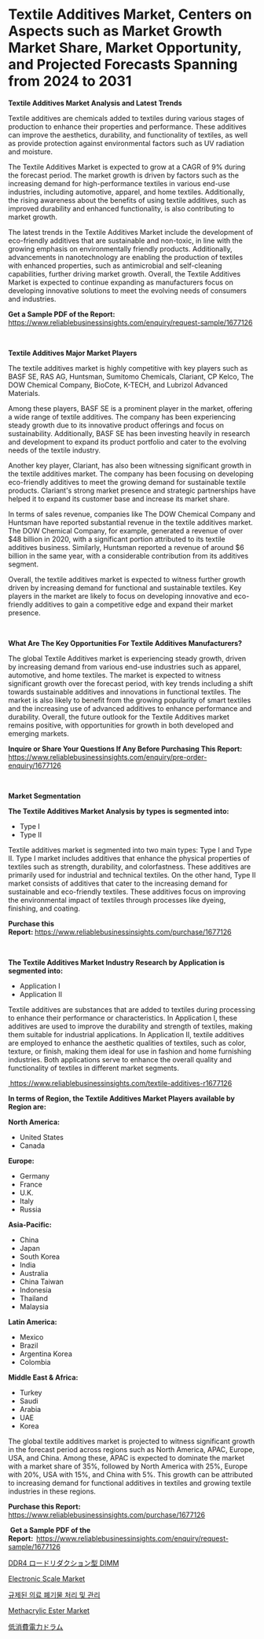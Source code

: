 <p><h1>Textile Additives Market, Centers on Aspects such as Market Growth Market Share, Market Opportunity, and Projected Forecasts Spanning from 2024 to 2031</h1></p><p><strong>Textile Additives Market Analysis and Latest Trends</strong></p>
<p><p>Textile additives are chemicals added to textiles during various stages of production to enhance their properties and performance. These additives can improve the aesthetics, durability, and functionality of textiles, as well as provide protection against environmental factors such as UV radiation and moisture.</p><p>The Textile Additives Market is expected to grow at a CAGR of 9% during the forecast period. The market growth is driven by factors such as the increasing demand for high-performance textiles in various end-use industries, including automotive, apparel, and home textiles. Additionally, the rising awareness about the benefits of using textile additives, such as improved durability and enhanced functionality, is also contributing to market growth.</p><p>The latest trends in the Textile Additives Market include the development of eco-friendly additives that are sustainable and non-toxic, in line with the growing emphasis on environmentally friendly products. Additionally, advancements in nanotechnology are enabling the production of textiles with enhanced properties, such as antimicrobial and self-cleaning capabilities, further driving market growth. Overall, the Textile Additives Market is expected to continue expanding as manufacturers focus on developing innovative solutions to meet the evolving needs of consumers and industries.</p></p>
<p><strong>Get a Sample PDF of the Report:&nbsp;</strong> <a href="https://www.reliablebusinessinsights.com/enquiry/request-sample/1677126">https://www.reliablebusinessinsights.com/enquiry/request-sample/1677126</a></p>
<p>&nbsp;</p>
<p><strong>Textile Additives Major Market Players</strong></p>
<p><p>The textile additives market is highly competitive with key players such as BASF SE, RAS AG, Huntsman, Sumitomo Chemicals, Clariant, CP Kelco, The DOW Chemical Company, BioCote, K-TECH, and Lubrizol Advanced Materials. </p><p>Among these players, BASF SE is a prominent player in the market, offering a wide range of textile additives. The company has been experiencing steady growth due to its innovative product offerings and focus on sustainability. Additionally, BASF SE has been investing heavily in research and development to expand its product portfolio and cater to the evolving needs of the textile industry.</p><p>Another key player, Clariant, has also been witnessing significant growth in the textile additives market. The company has been focusing on developing eco-friendly additives to meet the growing demand for sustainable textile products. Clariant's strong market presence and strategic partnerships have helped it to expand its customer base and increase its market share.</p><p>In terms of sales revenue, companies like The DOW Chemical Company and Huntsman have reported substantial revenue in the textile additives market. The DOW Chemical Company, for example, generated a revenue of over $48 billion in 2020, with a significant portion attributed to its textile additives business. Similarly, Huntsman reported a revenue of around $6 billion in the same year, with a considerable contribution from its additives segment.</p><p>Overall, the textile additives market is expected to witness further growth driven by increasing demand for functional and sustainable textiles. Key players in the market are likely to focus on developing innovative and eco-friendly additives to gain a competitive edge and expand their market presence.</p></p>
<p>&nbsp;</p>
<p><strong>What Are The Key Opportunities For Textile Additives Manufacturers?</strong></p>
<p><p>The global Textile Additives market is experiencing steady growth, driven by increasing demand from various end-use industries such as apparel, automotive, and home textiles. The market is expected to witness significant growth over the forecast period, with key trends including a shift towards sustainable additives and innovations in functional textiles. The market is also likely to benefit from the growing popularity of smart textiles and the increasing use of advanced additives to enhance performance and durability. Overall, the future outlook for the Textile Additives market remains positive, with opportunities for growth in both developed and emerging markets.</p></p>
<p><strong>Inquire or Share Your Questions If Any Before Purchasing This Report:</strong> <a href="https://www.reliablebusinessinsights.com/enquiry/pre-order-enquiry/1677126">https://www.reliablebusinessinsights.com/enquiry/pre-order-enquiry/1677126</a></p>
<p>&nbsp;</p>
<p><strong>Market Segmentation</strong></p>
<p><strong>The Textile Additives Market Analysis by types is segmented into:</strong></p>
<p><ul><li>Type I</li><li>Type II</li></ul></p>
<p><p>Textile additives market is segmented into two main types: Type I and Type II. Type I market includes additives that enhance the physical properties of textiles such as strength, durability, and colorfastness. These additives are primarily used for industrial and technical textiles. On the other hand, Type II market consists of additives that cater to the increasing demand for sustainable and eco-friendly textiles. These additives focus on improving the environmental impact of textiles through processes like dyeing, finishing, and coating.</p></p>
<p><strong>Purchase this Report:&nbsp;</strong><a href="https://www.reliablebusinessinsights.com/purchase/1677126">https://www.reliablebusinessinsights.com/purchase/1677126</a></p>
<p>&nbsp;</p>
<p><strong>The Textile Additives Market Industry Research by Application is segmented into:</strong></p>
<p><ul><li>Application I</li><li>Application II</li></ul></p>
<p><p>Textile additives are substances that are added to textiles during processing to enhance their performance or characteristics. In Application I, these additives are used to improve the durability and strength of textiles, making them suitable for industrial applications. In Application II, textile additives are employed to enhance the aesthetic qualities of textiles, such as color, texture, or finish, making them ideal for use in fashion and home furnishing industries. Both applications serve to enhance the overall quality and functionality of textiles in different market segments.</p></p>
<p><a href="https://www.reliablebusinessinsights.com/textile-additives-r1677126">&nbsp;https://www.reliablebusinessinsights.com/textile-additives-r1677126</a></p>
<p><strong>In terms of Region, the Textile Additives Market Players available by Region are:</strong></p>
<p>
    <p> <strong> North America: </strong>
        <ul>
            <li>United States</li>
            <li>Canada</li>
        </ul>
        </p> 
    <p> <strong> Europe: </strong>
        <ul>
            <li>Germany</li>
            <li>France</li>
            <li>U.K.</li>
            <li>Italy</li>
            <li>Russia</li>
        </ul>
        </p> 
    <p> <strong> Asia-Pacific: </strong>
        <ul>
            <li>China</li>
            <li>Japan</li>
            <li>South Korea</li>
            <li>India</li>
            <li>Australia</li>
            <li>China Taiwan</li>
            <li>Indonesia</li>
            <li>Thailand</li>
            <li>Malaysia</li>
        </ul>
        </p> 
    <p> <strong> Latin America: </strong>
        <ul>
            <li>Mexico</li>
            <li>Brazil</li>
            <li>Argentina Korea</li>
            <li>Colombia</li>
        </ul>
        </p> 
    <p> <strong> Middle East & Africa: </strong>
        <ul>
            <li>Turkey</li>
            <li>Saudi</li>
            <li>Arabia</li>
            <li>UAE</li>
            <li>Korea</li>
        </ul>
    </p>
    </p>
<p><p>The global textile additives market is projected to witness significant growth in the forecast period across regions such as North America, APAC, Europe, USA, and China. Among these, APAC is expected to dominate the market with a market share of 35%, followed by North America with 25%, Europe with 20%, USA with 15%, and China with 5%. This growth can be attributed to increasing demand for functional additives in textiles and growing textile industries in these regions.</p></p>
<p><strong>Purchase this Report: </strong><a href="https://www.reliablebusinessinsights.com/purchase/1677126">https://www.reliablebusinessinsights.com/purchase/1677126</a></p>
<p>&nbsp;<strong>Get a Sample PDF of the Report:&nbsp;&nbsp;</strong><a href="https://www.reliablebusinessinsights.com/enquiry/request-sample/1677126">https://www.reliablebusinessinsights.com/enquiry/request-sample/1677126</a></p>
<p><strong></strong></p>
<p><p><a href="https://github.com/FredaJerde/Market-Research-Report-List-1/blob/main/987188499318.md">DDR4 ロードリダクション型 DIMM</a></p><p><a href="https://issuu.com/reportprime-2/docs/electronic-scale-market-size-2030.pptx">Electronic Scale Market</a></p><p><a href="https://github.com/rahat-gis/Market-Research-Report-List-1/blob/main/963429790716.md">규제된 의료 폐기물 처리 및 관리</a></p><p><a href="https://github.com/Valeridd446677/Market-Research-Report-List-1/blob/main/methacrylic-ester-market.md">Methacrylic Ester Market</a></p><p><a href="https://github.com/ycmtqqhvk3273/Market-Research-Report-List-2/blob/main/703910199319.md">低消費電力ドラム</a></p></p>